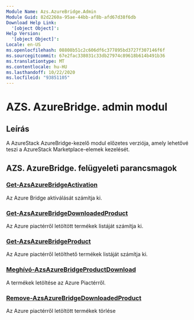 ```yaml
---
Module Name: Azs.AzureBridge.Admin
Module Guid: 82d2260a-95ae-44bb-af8b-afd67d38f6db
Download Help Link:
  '[object Object]': 
Help Version:
  '[object Object]': 
Locale: en-US
ms.openlocfilehash: 08808b51c2c606df6c377895bd3727f307146f6f
ms.sourcegitcommit: 67e2fac338031c33db27974c89618b614b491b36
ms.translationtype: MT
ms.contentlocale: hu-HU
ms.lasthandoff: 10/22/2020
ms.locfileid: "93851105"
---
```

# AZS. AzureBridge. admin modul
## Leírás
A AzureStack AzureBridge-kezelő modul előzetes verziója, amely lehetővé teszi a AzureStack Marketplace-elemek kezelését.

## AZS. AzureBridge. felügyeleti parancsmagok
### [Get-AzsAzureBridgeActivation](Get-AzsAzureBridgeActivation.md)
Az Azure Bridge aktiválását számítja ki.

### [Get-AzsAzureBridgeDownloadedProduct](Get-AzsAzureBridgeDownloadedProduct.md)
Az Azure piactérről letöltött termékek listáját számítja ki.

### [Get-AzsAzureBridgeProduct](Get-AzsAzureBridgeProduct.md)
Az Azure piactérről letölthető termékek listáját számítja ki.

### [Meghívó-AzsAzureBridgeProductDownload](Invoke-AzsAzureBridgeProductDownload.md)
A termékek letöltése az Azure Piactérről.

### [Remove-AzsAzureBridgeDownloadedProduct](Remove-AzsAzureBridgeDownloadedProduct.md)
Az Azure piactérről letöltött termékek törlése

